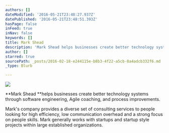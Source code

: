 ```yaml
---
authors: []
dateModified: '2016-05-21T23:48:27.937Z'
datePublished: '2016-05-21T23:48:51.393Z'
hasPage: false
inFeed: true
inNav: false
keywords: []
title: Mark Shead
description: 'Mark Shead helps businesses create better technology systems through software engineering, Agile coaching, and process improvements.'
author: []
starred: true
sourcePath: _posts/2016-02-18-e244115e-b8b3-4f22-a5cb-8a4adcb332f6.md
_type: Blurb

---
```

![](https://the-grid-user-content.s3-us-west-2.amazonaws.com/1e80b167-b057-4348-8fb0-74bc20b75b0b.JPG)

**Mark Shead **helps businesses create better technology systems through software engineering, Agile coaching, and process improvements.

Mark's company provides a diverse set of consulting services to people looking for high efficiency, low communication overhead and a strong focus on people skills. Mark generally works with startups and startup style projects within large established organizations.